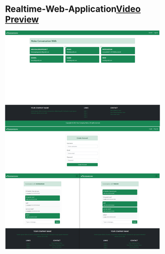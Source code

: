 # Realtime-Web-Application<a href="https://youtu.be/te3kzEmBieI">Video Preview</a>
![](preview.png)
